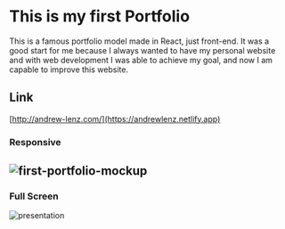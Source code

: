 # This is my first Portfolio

This is a famous portfolio model made in React, just front-end. It was a good start for me because I always wanted to have my personal website and with web development I was able to achieve my goal, and now I am capable to improve this website.

## Link
[http://andrew-lenz.com/](https://andrewlenz.netlify.app)

### Responsive
![first-portfolio-mockup](https://github.com/AndrewLenz21/Portfolio/assets/124147096/97ea02bb-32db-4ff7-a498-29d1327452f6)
---
### Full Screen
![presentation](https://user-images.githubusercontent.com/124147096/218273947-4f53c29a-661d-487c-86c5-b977b3fd49e7.jpg)

